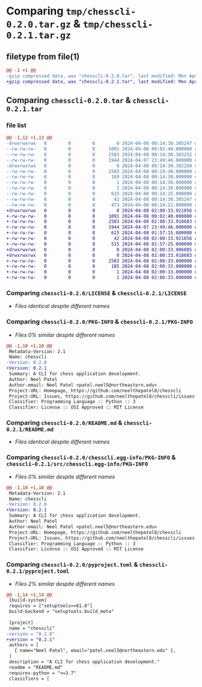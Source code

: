# Comparing `tmp/chesscli-0.2.0.tar.gz` & `tmp/chesscli-0.2.1.tar.gz`

## filetype from file(1)

```diff
@@ -1 +1 @@
-gzip compressed data, was "chesscli-0.2.0.tar", last modified: Mon Apr  8 00:14:30 2024, max compression
+gzip compressed data, was "chesscli-0.2.1.tar", last modified: Mon Apr  8 02:00:33 2024, max compression
```

## Comparing `chesscli-0.2.0.tar` & `chesscli-0.2.1.tar`

### file list

```diff
@@ -1,12 +1,13 @@
-drwxrwxrwx   0        0        0        0 2024-04-08 00:14:30.305247 chesscli-0.2.0/
--rw-rw-rw-   0        0        0     1091 2024-04-08 00:02:40.000000 chesscli-0.2.0/LICENSE
--rw-rw-rw-   0        0        0     2503 2024-04-08 00:14:30.303252 chesscli-0.2.0/PKG-INFO
--rw-rw-rw-   0        0        0     1944 2024-04-07 23:49:46.000000 chesscli-0.2.0/README.md
-drwxrwxrwx   0        0        0        0 2024-04-08 00:14:30.302250 chesscli-0.2.0/chesscli.egg-info/
--rw-rw-rw-   0        0        0     2503 2024-04-08 00:14:30.000000 chesscli-0.2.0/chesscli.egg-info/PKG-INFO
--rw-rw-rw-   0        0        0      169 2024-04-08 00:14:30.000000 chesscli-0.2.0/chesscli.egg-info/SOURCES.txt
--rw-rw-rw-   0        0        0        1 2024-04-08 00:14:30.000000 chesscli-0.2.0/chesscli.egg-info/dependency_links.txt
--rw-rw-rw-   0        0        0        1 2024-04-08 00:14:30.000000 chesscli-0.2.0/chesscli.egg-info/top_level.txt
--rw-rw-rw-   0        0        0      615 2024-04-08 00:14:25.000000 chesscli-0.2.0/pyproject.toml
--rw-rw-rw-   0        0        0       42 2024-04-08 00:14:30.305247 chesscli-0.2.0/setup.cfg
--rw-rw-rw-   0        0        0      473 2024-04-08 00:14:22.000000 chesscli-0.2.0/setup.py
+drwxrwxrwx   0        0        0        0 2024-04-08 02:00:33.921856 chesscli-0.2.1/
+-rw-rw-rw-   0        0        0     1091 2024-04-08 00:02:40.000000 chesscli-0.2.1/LICENSE
+-rw-rw-rw-   0        0        0     2503 2024-04-08 02:00:33.918683 chesscli-0.2.1/PKG-INFO
+-rw-rw-rw-   0        0        0     1944 2024-04-07 23:49:46.000000 chesscli-0.2.1/README.md
+-rw-rw-rw-   0        0        0      615 2024-04-08 01:57:15.000000 chesscli-0.2.1/pyproject.toml
+-rw-rw-rw-   0        0        0       42 2024-04-08 02:00:33.921856 chesscli-0.2.1/setup.cfg
+-rw-rw-rw-   0        0        0      515 2024-04-08 01:57:25.000000 chesscli-0.2.1/setup.py
+drwxrwxrwx   0        0        0        0 2024-04-08 02:00:33.906085 chesscli-0.2.1/src/
+drwxrwxrwx   0        0        0        0 2024-04-08 02:00:33.918683 chesscli-0.2.1/src/chesscli.egg-info/
+-rw-rw-rw-   0        0        0     2503 2024-04-08 02:00:33.000000 chesscli-0.2.1/src/chesscli.egg-info/PKG-INFO
+-rw-rw-rw-   0        0        0      185 2024-04-08 02:00:33.000000 chesscli-0.2.1/src/chesscli.egg-info/SOURCES.txt
+-rw-rw-rw-   0        0        0        1 2024-04-08 02:00:33.000000 chesscli-0.2.1/src/chesscli.egg-info/dependency_links.txt
+-rw-rw-rw-   0        0        0        1 2024-04-08 02:00:33.000000 chesscli-0.2.1/src/chesscli.egg-info/top_level.txt
```

### Comparing `chesscli-0.2.0/LICENSE` & `chesscli-0.2.1/LICENSE`

 * *Files identical despite different names*

### Comparing `chesscli-0.2.0/PKG-INFO` & `chesscli-0.2.1/PKG-INFO`

 * *Files 0% similar despite different names*

```diff
@@ -1,10 +1,10 @@
 Metadata-Version: 2.1
 Name: chesscli
-Version: 0.2.0
+Version: 0.2.1
 Summary: A CLI for chess application development.
 Author: Neel Patel
 Author-email: Neel Patel <patel.neel5@northeastern.edu>
 Project-URL: Homepage, https://github.com/neelthepatel8/chesscli
 Project-URL: Issues, https://github.com/neelthepatel8/chesscli/issues
 Classifier: Programming Language :: Python :: 3
 Classifier: License :: OSI Approved :: MIT License
```

### Comparing `chesscli-0.2.0/README.md` & `chesscli-0.2.1/README.md`

 * *Files identical despite different names*

### Comparing `chesscli-0.2.0/chesscli.egg-info/PKG-INFO` & `chesscli-0.2.1/src/chesscli.egg-info/PKG-INFO`

 * *Files 0% similar despite different names*

```diff
@@ -1,10 +1,10 @@
 Metadata-Version: 2.1
 Name: chesscli
-Version: 0.2.0
+Version: 0.2.1
 Summary: A CLI for chess application development.
 Author: Neel Patel
 Author-email: Neel Patel <patel.neel5@northeastern.edu>
 Project-URL: Homepage, https://github.com/neelthepatel8/chesscli
 Project-URL: Issues, https://github.com/neelthepatel8/chesscli/issues
 Classifier: Programming Language :: Python :: 3
 Classifier: License :: OSI Approved :: MIT License
```

### Comparing `chesscli-0.2.0/pyproject.toml` & `chesscli-0.2.1/pyproject.toml`

 * *Files 2% similar despite different names*

```diff
@@ -1,14 +1,14 @@
 [build-system]
 requires = ["setuptools>=61.0"]
 build-backend = "setuptools.build_meta"
 
 [project]
 name = "chesscli"
-version = "0.2.0"
+version = "0.2.1"
 authors = [
   { name="Neel Patel", email="patel.neel5@northeastern.edu" },
 ]
 description = "A CLI for chess application development."
 readme = "README.md"
 requires-python = ">=3.7"
 classifiers = [
```

